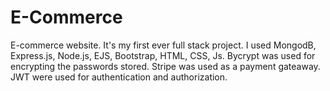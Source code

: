 # E-Commerce
E-commerce website. It's my first ever full stack project. I used MongodB, Express.js, Node.js, EJS, Bootstrap, HTML, CSS, Js. Bycrypt was used for encrypting  the passwords stored. Stripe was used as a payment gateaway. JWT were used for authentication and authorization.
